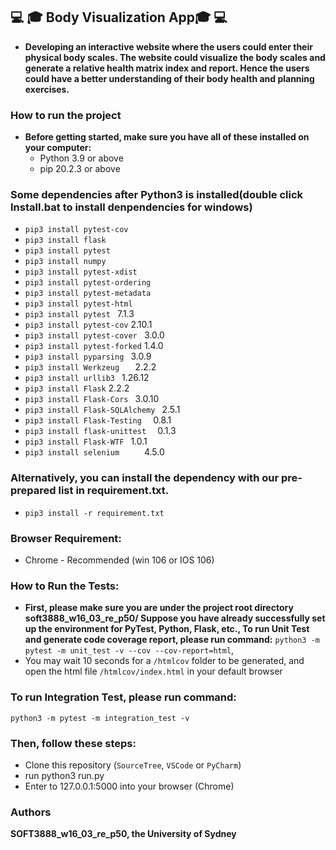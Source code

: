 ## 💻 🎓  Body Visualization App🎓 💻
- **Developing an interactive website where the users could enter their physical body scales. The website could visualize the body scales and generate a relative health matrix index and report. Hence the users could have a better understanding of their body health and planning exercises.**
### How to run the project
- **Before getting started, make sure you have all of these installed on your computer:**
  - Python 3.9 or above
  - pip 20.2.3 or above
### Some dependencies after Python3 is installed(double click Install.bat to install denpendencies for windows)
  - `pip3 install pytest-cov`
  - `pip3 install flask`
  - `pip3 install pytest`
  - `pip3 install numpy`
  - `pip3 install pytest-xdist`
  - `pip3 install pytest-ordering`
  - `pip3 install pytest-metadata`
  - `pip3 install pytest-html`
  - `pip3 install pytest `            7.1.3
  - `pip3 install pytest-cov`         2.10.1
  - `pip3 install pytest-cover `      3.0.0
  - `pip3 install pytest-forked`    1.4.0
  - `pip3 install pyparsing `         3.0.9
  - `pip3 install Werkzeug   `        2.2.2
  - `pip3 install urllib3 `           1.26.12
  - `pip3 install Flask`              2.2.2
  - `pip3 install Flask-Cors `        3.0.10
  - `pip3 install Flask-SQLAlchemy `  2.5.1
  - `pip3 install Flask-Testing  `    0.8.1
  - `pip3 install flask-unittest  `   0.1.3
  - `pip3 install Flask-WTF `         1.0.1
  - `pip3 install selenium     `      4.5.0

### Alternatively, you can install the dependency with our pre-prepared list in requirement.txt.
- `pip3 install -r requirement.txt` 
### Browser Requirement:
- Chrome - Recommended (win 106 or IOS 106)

### How to Run the Tests:
- **First, please make sure you are under the project root directory soft3888_w16_03_re_p50/
Suppose you have already successfully set up the environment for PyTest, Python, Flask, etc., 
To run Unit Test and generate code coverage report, please run command:**
```python3 -m pytest -m unit_test -v --cov --cov-report=html```,
- You may wait 10 seconds for a `/htmlcov` folder to be generated, and open the html file `/htmlcov/index.html` in your default browser

### To run Integration Test, please run command:
	python3 -m pytest -m integration_test -v

### Then, follow these steps:
- Clone this repository (`SourceTree`, `VSCode` or `PyCharm`)
- run python3 run.py
- Enter to 127.0.0.1:5000 into your browser (Chrome)
### Authors
**SOFT3888_w16_03_re_p50,  the University of Sydney**
